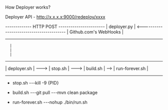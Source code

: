 How Deployer works?

Deployer API - http://x.x.x.x:9000/redeploy/xxxx

 -------------              HTTP POST                      -----------------------
 | deployer.py | <---------------------------------------- | Github.com's WebHooks |
 -------------                                             -----------------------
      |
      |
      |
 -------------          ---------          ----------         ----------------
 | deployer.sh |  --->  | stop.sh |  --->  | build.sh |  -->  | run-forever.sh |
 -------------          ---------          ----------         ----------------

                       
- stop.sh 
---kill -9 {PID}

- build.sh
---git pull
---mvn clean package

- run-forever.sh
---nohup ./bin/run.sh


